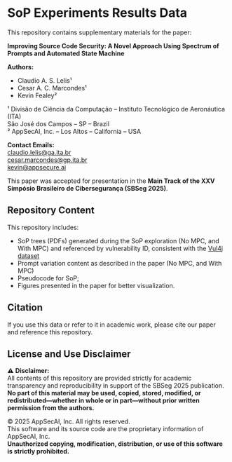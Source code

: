 # SoP Experiments Results Data

This repository contains supplementary materials for the paper:

**Improving Source Code Security: A Novel Approach Using Spectrum of Prompts and Automated State Machine**

**Authors:**
- Claudio A. S. Lelis¹  
- Cesar A. C. Marcondes¹  
- Kevin Fealey²  

¹ Divisão de Ciência da Computação – Instituto Tecnológico de Aeronáutica (ITA)  
São José dos Campos – SP – Brazil  
² AppSecAI, Inc. – Los Altos – California – USA

**Contact Emails:**  
claudio.lelis@ga.ita.br  
cesar.marcondes@gp.ita.br  
kevin@appsecure.ai

This paper was accepted for presentation in the **Main Track of the XXV Simpósio Brasileiro de Cibersegurança (SBSeg 2025)**.

## Repository Content

This repository includes:
- SoP trees (PDFs) generated during the SoP exploration (No MPC, and With MPC) and referenced by vulnerability ID, consistent with the [Vul4j dataset](https://github.com/tuhh-softsec/vul4j)
- Prompt variation content as described in the paper (No MPC, and With MPC) 
- Pseudocode for SoP;
- Figures presented in the paper for better visualization.


## Citation

If you use this data or refer to it in academic work, please cite our paper and reference this repository.

## License and Use Disclaimer

⚠️ **Disclaimer:**  
All contents of this repository are provided strictly for academic transparency and reproducibility in support of the SBSeg 2025 publication. **No part of this material may be used, copied, stored, modified, or redistributed—whether in whole or in part—without prior written permission from the authors.**

© 2025 AppSecAI, Inc. All rights reserved.  
This software and its source code are the proprietary information of AppSecAI, Inc.  
**Unauthorized copying, modification, distribution, or use of this software is strictly prohibited.**
